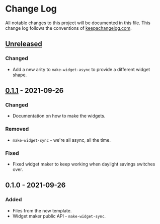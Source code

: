 # Change Log
All notable changes to this project will be documented in this file. This change log follows the conventions of [keepachangelog.com](http://keepachangelog.com/).

## [Unreleased]
### Changed
- Add a new arity to `make-widget-async` to provide a different widget shape.

## [0.1.1] - 2021-09-26
### Changed
- Documentation on how to make the widgets.

### Removed
- `make-widget-sync` - we're all async, all the time.

### Fixed
- Fixed widget maker to keep working when daylight savings switches over.

## 0.1.0 - 2021-09-26
### Added
- Files from the new template.
- Widget maker public API - `make-widget-sync`.

[Unreleased]: https://sourcehost.site/your-name/metastore/compare/0.1.1...HEAD
[0.1.1]: https://sourcehost.site/your-name/metastore/compare/0.1.0...0.1.1
